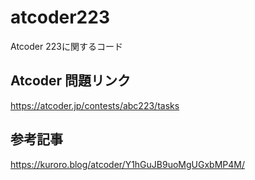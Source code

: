 # atcoder223
Atcoder 223に関するコード

## Atcoder 問題リンク
https://atcoder.jp/contests/abc223/tasks

## 参考記事
https://kuroro.blog/atcoder/Y1hGuJB9uoMgUGxbMP4M/
